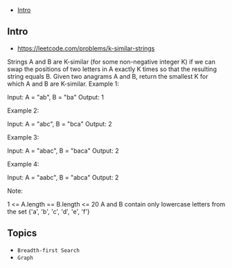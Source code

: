 - [Intro](#intro)

## Intro

- https://leetcode.com/problems/k-similar-strings

Strings A and B are K-similar (for some non-negative integer K) if we can swap the positions of two letters in A exactly K times so that the resulting string equals B.
Given two anagrams A and B, return the smallest K for which A and B are K-similar.
Example 1:

Input: A = "ab", B = "ba"
Output: 1


Example 2:

Input: A = "abc", B = "bca"
Output: 2


Example 3:

Input: A = "abac", B = "baca"
Output: 2


Example 4:

Input: A = "aabc", B = "abca"
Output: 2



Note:

1 <= A.length == B.length <= 20
A and B contain only lowercase letters from the set {'a', 'b', 'c', 'd', 'e', 'f'}



## Topics

- `Breadth-first Search`
- `Graph`


